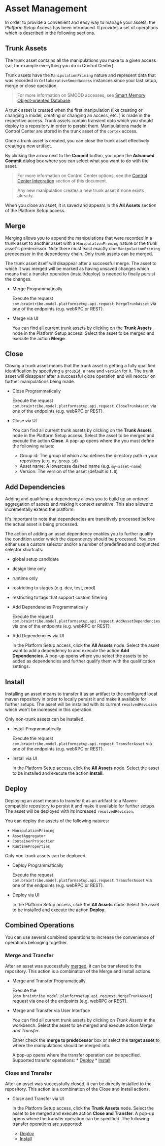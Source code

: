 # Asset Management

In order to provide a convenient and easy way to manage your assets, the _Platform Setup Access_ has been introduced. It provides a set of operations which is described in the following sections.

## Trunk Assets

The trunk asset contains all the manipulations you make to a given access (so, for example everything you do in Control Center). 

Trunk assets have the `ManipulationPriming` nature and represent data that was recorded in `CollaborativeSmoodAccess` instances since your last setup, merge or close operation. 
>For more information on SMOOD accesses, see [Smart Memory Object-oriented Database](asset://tribefire.cortex.documentation:concepts-doc/features/smood.md).

A trunk asset is created when the first manipulation (like creating or changing a model, creating or changing an access, etc. ) is made in the respective access. Trunk assets contain transient data which you should deploy to a repository in order to persist them. 
Manipulations made in Control Center are stored in the trunk asset of the `cortex` access. 

Once a trunk asset is created, you can close the trunk asset effectively creating a new artifact.

By clicking the arrow next to the **Commit** button, you open the **Advanced Commit** dialog box where you can select what you want to do with the asset. 

> For more information on Control Center options, see the [Control Center Integration](asset://tribefire.cortex.documentation:concepts-doc/features/platform_assets.md#control-center-integration) section of this document.

>Any new manipulation creates a new trunk asset if none exists already.

When you close an asset, it is saved and appears in the **All Assets** section of the Platform Setup access.

## Merge

Merging allows you to append the manipulations that were recorded in a trunk asset to another asset with a `ManipulationPriming` nature or the trunk asset's predecessor. Note there must exist exactly one `ManipulationPriming` predecessor in the dependency chain. Only trunk assets can be merged.

The trunk asset itself will disappear after a successful merge. The asset to which it was merged will be marked as having unsaved changes which means that a transfer operation (install/deploy) is needed to finally persist the changes.

* Merge Programmatically

    Execute the request `com.braintribe.model.platformsetup.api.request.MergeTrunkAsset` via one of the endpoints (e.g. webRPC or REST).
* Merge via UI

    You can find all current trunk assets by clicking on the **Trunk Assets** node in the Platform Setup access. Select the asset to be merged and execute the action **Merge**.

## Close
Closing a trunk asset means that the trunk asset is getting a fully qualified identification by specifying a `groupId`, a `name` and `version` for it. The trunk asset will disappear after a successful close operation and will reoccur on further manipulations being made.

* Close Programmatically

    Execute the request `com.braintribe.model.platformsetup.api.request.CloseTrunkAsset` via one of the endpoints (e.g. webRPC or REST).

* Close via UI

    You can find all current trunk assets by clicking on the **Trunk Assets** node in the Platform Setup access. Select the asset to be merged and execute the action **Close**. A pop-up opens where the you must define the following values:
    * Group id: The group id which also defines the directory path in your repository (e.g. `my.group.id`)
    * Asset name: A lowercase dashed name (e.g. `my-asset-name`)
    * Version: The version of the asset (default is `1.0`)

## Add Dependencies

Adding and qualifying a dependency allows you to build up an ordered aggregation of assets and making it context sensitive. This also allows to incrementally extend the platform.

It's important to note that dependencies are transitively processed before the actual asset is being processed.

The action of adding an asset dependency enables you to further qualify the condition under which the dependency should be processed. You can either use a custom selector and/or a number of predefined and conjuncted selector shortcuts:
  * global setup candidate
  * design time only
  * runtime only
  * restricting to stages (e.g. dev, test, prod)
  * restricting to tags that support custom filtering

* Add Dependencies Programmatically

    Execute the request `com.braintribe.model.platformsetup.api.request.AddAssetDependencies` via one of the endpoints (e.g. webRPC or REST).

* Add Dependencies via UI
    
    In the Platform Setup access, click the **All Assets** node. Select the asset want to add a dependency to and execute the action **Add Dependencies**. A pop-up opens where you select the assets to be added as dependencies and further qualify them with the qualification settings.

## Install

Installing an asset means to transfer it as an artifact to the configured local maven repository in order to locally persist it and make it available for further setups. The asset will be installed with its current `resolvedRevision` which won't be increased in this operation.

Only non-trunk assets can be installed.

* Install Programmatically

    Execute the request `com.braintribe.model.platformsetup.api.request.TransferAsset` via one of the endpoints (e.g. webRPC or REST).

* Install via UI

    In the Platform Setup access, click the **All Assets** node. Select the asset to be installed and execute the action **Install**.

## Deploy

Deploying an asset means to transfer it as an artifact to a Maven-compatible repository to persist it and make it available for further setups. The asset will be deployed with its increased `resolvedRevision`.

You can deploy the assets of the following natures:
* `ManipulationPriming`
* `AssetAggregator`
* `ContainerProjection`
* `RuntimeProperties`

Only non-trunk assets can be deployed.

* Deploy Programmatically

    Execute the request `com.braintribe.model.platformsetup.api.request.TransferAsset` via one of the endpoints (e.g. webRPC or REST).

* Deploy via UI

    In the Platform Setup access, click the **All Assets** node. Select the asset to be installed and execute the action **Deploy**.

## Combined Operations

You can use several combined operations to increase the convenience of operations belonging together.

### Merge and Transfer

After an asset was successfully [merged](#merge), it can be transfered to the repository. This action is a combination of the Merge and Install actions.

* Merge and Transfer Programatically

    Execute the [```com.braintribe.model.platformsetup.api.request.MergeTrunkAsset```]<!--(javadoc:com.braintribe.model.platformsetup.api.request.MergeTrunkAsset)--> request via one of the endpoints (e.g. webRPC or REST).

* Merge and Transfer via User Interface

    [](asset://tribefire.cortex.documentation:platform-assets-doc/open-setup-ui.md?INCLUDE)

    You can find all current trunk assets by clicking on _Trunk Assets_ in the workbench. Select the asset to be merged and execute action _Merge and Transfer_.  

    Either check the __merge to predecessor__ box or select the __target asset__ to where the manipulations should be merged into.

    A pop-up opens where the transfer operation can be specified. Supported transfer operations:
        * [Deploy](#deploy)
        * [Install](#install)

### Close and Transfer

After an asset was successfully closed, it can be directly installed to the repository. This action is a combination of the Close and Install actions.

* Close and Transfer via UI
    
    In the Platform Setup access, click the **Trunk Assets** node. Select the asset to be merged and execute action **Close and Transfer**. A pop-up opens where the transfer operation can be specified. The following transfer operations are supported:

    * [Deploy](#deploy)
    * [Install](#install)